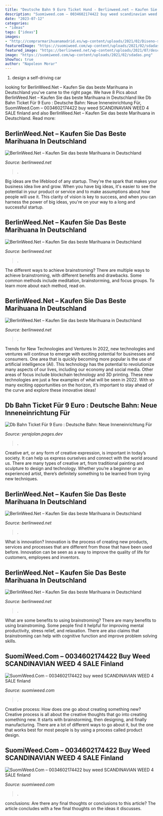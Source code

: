 ```yaml
---
title: "Deutsche Bahn 9 Euro Ticket Hund - Berlinweed.net – Kaufen Sie Das Beste Marihuana In Deutschland"
description: "Suomiweed.com – 0034602174422 buy weed scandinavian weed 4 sale finland"
date: "2023-07-12"
categories:
- "ideas"
tags: ["ideas"]
images:
- "http://comprarmarihuanamadrid.es/wp-content/uploads/2021/02/Diseno-sin-titulo-2021-02-18T205222.311.jpg"
featuredImage: "https://suomiweed.com/wp-content/uploads/2021/02/sdadas.png"
featured_image: "https://berlinweed.net/wp-content/uploads/2021/07/descarga-17.jpg"
image: "https://suomiweed.com/wp-content/uploads/2021/02/sdadas.png"
ShowToc: true
author: "Napoleon Morar"
---
```



1. design a self-driving car 

	

		
looking for BerlinWeed.Net – Kaufen Sie das beste Marihuana in Deutschland you've came to the right page. We have 8 Pics about BerlinWeed.Net – Kaufen Sie das beste Marihuana in Deutschland like Db Bahn Ticket Für 9 Euro : Deutsche Bahn: Neue Inneneinrichtung Für, SuomiWeed.Com – 0034602174422 buy weed SCANDINAVIAN WEED 4 SALE finland and also BerlinWeed.Net – Kaufen Sie das beste Marihuana in Deutschland. Read more:
		
    
## BerlinWeed.Net – Kaufen Sie Das Beste Marihuana In Deutschland

<img loading=lazy src="https://frankfurtweed.de/wp-content/uploads/2021/03/Diseno-sin-titulo-79-1.png" onerror="this.onerror=null;this.src='https://tse3.mm.bing.net/th?id=OIP.tudcrDRPYwy6UJH-QrlmBgAAAA&amp;pid=15.1';" alt="BerlinWeed.Net – Kaufen Sie das beste Marihuana in Deutschland">

_Source: berlinweed.net_

>. 

	

Big ideas are the lifeblood of any startup. They're the spark that makes your business idea live and grow. When you have big ideas, it's easier to see the potential in your product or service and to make assumptions about how people will use it. This clarity of vision is key to success, and when you can harness the power of big ideas, you're on your way to a long and successful startup.

    
## BerlinWeed.Net – Kaufen Sie Das Beste Marihuana In Deutschland

<img loading=lazy src="https://berlinweed.net/wp-content/uploads/2021/07/descarga-17.jpg" onerror="this.onerror=null;this.src='https://tse4.mm.bing.net/th?id=OIP.1kaBCSb-y21JPIf_hZPLZwAAAA&amp;pid=15.1';" alt="BerlinWeed.Net – Kaufen Sie das beste Marihuana in Deutschland">

_Source: berlinweed.net_

>. 

	

The different ways to achieve brainstroming?
There are multiple ways to achieve brainstroming, with different benefits and drawbacks. Some common methods include meditation, brainstorming, and focus groups. To learn more about each method, read on.

    
## BerlinWeed.Net – Kaufen Sie Das Beste Marihuana In Deutschland

<img loading=lazy src="https://comprarmarihuanamadrid.com/ger/wp-content/uploads/2020/09/20200616_154956-768x1024.jpg" onerror="this.onerror=null;this.src='https://tse3.mm.bing.net/th?id=OIP.VjXsVCExi_sSH8CSGaLlkAHaJ4&amp;pid=15.1';" alt="BerlinWeed.Net – Kaufen Sie das beste Marihuana in Deutschland">

_Source: berlinweed.net_

>. 

	

Trends for New Technologies and Ventures
In 2022, new technologies and ventures will continue to emerge with exciting potential for businesses and consumers. One area that is quickly becoming more popular is the use of artificial intelligence (AI). This technology has the potential to revolutionize many aspects of our lives, including our economy and social media. Other areas of focus include blockchain technology and 3D printing. These new technologies are just a few examples of what will be seen in 2022. With so many exciting opportunities on the horizon, it’s important to stay ahead of the curve and explore these innovative ideas!

    
## Db Bahn Ticket Für 9 Euro : Deutsche Bahn: Neue Inneneinrichtung Für

<img loading=lazy src="https://cdn.prod.www.spiegel.de/images/170b979f-0001-0004-0000-000001115363_w1240_r1.7765042979942693_fpx28.15_fpy50.jpg" onerror="this.onerror=null;this.src='https://tse4.mm.bing.net/th?id=OIP.Q2xvcEcc5Gbec3UsJ_IYcQHaEK&amp;pid=15.1';" alt="Db Bahn Ticket Für 9 Euro : Deutsche Bahn: Neue Inneneinrichtung Für">

_Source: yerajolan.pages.dev_

>. 

	

Creative art, or any form of creative expression, is important in today’s society. It can help us express ourselves and connect with the world around us. There are many types of creative art, from traditional painting and sculpture to design and technology. Whether you’re a beginner or an experienced artist, there’s definitely something to be learned from trying new techniques.

    
## BerlinWeed.Net – Kaufen Sie Das Beste Marihuana In Deutschland

<img loading=lazy src="http://comprarmarihuanamadrid.es/wp-content/uploads/2021/02/Diseno-sin-titulo-2021-02-18T205222.311.jpg" onerror="this.onerror=null;this.src='https://tse1.mm.bing.net/th?id=OIP._F481obpJ4oTUI_rdMPZegAAAA&amp;pid=15.1';" alt="BerlinWeed.Net – Kaufen Sie das beste Marihuana in Deutschland">

_Source: berlinweed.net_

>. 

	

What is innovation?
Innovation is the process of creating new products, services and processes that are different from those that have been used before. Innovation can be seen as a way to improve the quality of life for customers, employees and inventors.

    
## BerlinWeed.Net – Kaufen Sie Das Beste Marihuana In Deutschland

<img loading=lazy src="https://comprarmarihuanamadrid.com/ger/wp-content/uploads/2020/09/20200904_203329-767x1024.jpg" onerror="this.onerror=null;this.src='https://tse2.mm.bing.net/th?id=OIP.zcNLeg5QQb0QMkUhirZGTQHaJ4&amp;pid=15.1';" alt="BerlinWeed.Net – Kaufen Sie das beste Marihuana in Deutschland">

_Source: berlinweed.net_

>. 

	

What are some benefits to using brainstroming?
There are many benefits to using brainstroming. Some people find it helpful for improving mental productivity, stress relief, and relaxation. There are also claims that brainstroming can help with cognitive function and improve problem solving skills.

    
## SuomiWeed.Com – 0034602174422 Buy Weed SCANDINAVIAN WEED 4 SALE Finland

<img loading=lazy src="https://suomiweed.com/wp-content/uploads/2021/03/SNOOP-DOG-1024x576.jpg" onerror="this.onerror=null;this.src='https://tse4.mm.bing.net/th?id=OIP._yJyyZmaG1SV9p9sJzUYogHaEK&amp;pid=15.1';" alt="SuomiWeed.Com – 0034602174422 buy weed SCANDINAVIAN WEED 4 SALE finland">

_Source: suomiweed.com_

>. 

	

Creative process: How does one go about creating something new?
Creative process is all about the creative thoughts that go into creating something new. It starts with brainstorming, then designing, and finally manufacturing. There are a lot of different ways to go about it, but the one that works best for most people is by using a process called product design.

    
## SuomiWeed.Com – 0034602174422 Buy Weed SCANDINAVIAN WEED 4 SALE Finland

<img loading=lazy src="https://suomiweed.com/wp-content/uploads/2021/02/sdadas.png" onerror="this.onerror=null;this.src='https://tse3.mm.bing.net/th?id=OIP.RSxzTcLKcTHVSZGMrn5xqwHaGt&amp;pid=15.1';" alt="SuomiWeed.Com – 0034602174422 buy weed SCANDINAVIAN WEED 4 SALE finland">

_Source: suomiweed.com_

>. 

	

conclusions: Are there any final thoughts or conclusions to this article?
The article concludes with a few final thoughts on the ideas it discusses.

